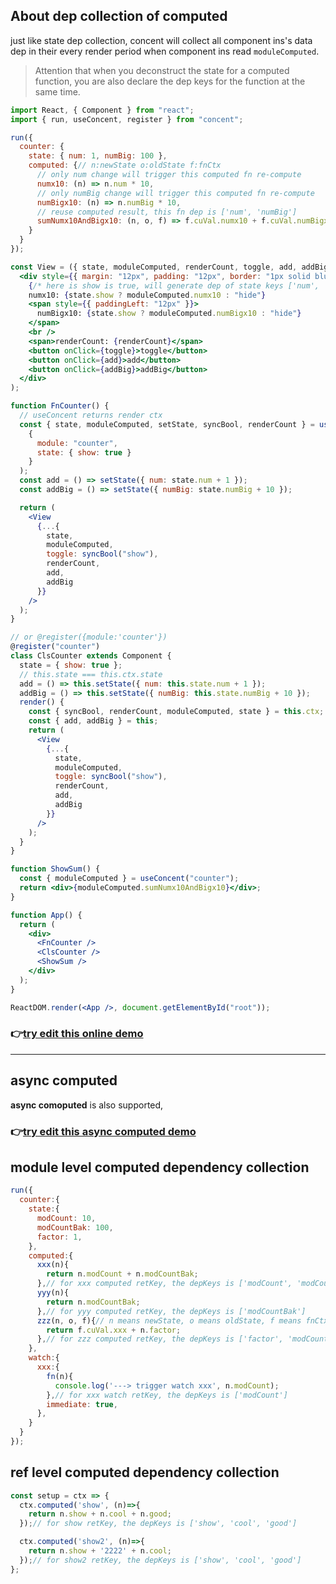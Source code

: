 
## About dep collection of computed
just like state dep collection, concent will collect all component ins's data dep in their every render period when component ins read `moduleComputed`.

> Attention that when you deconstruct the state for a computed function, you are also declare the dep keys for the function at the same time.

```jsx
import React, { Component } from "react";
import { run, useConcent, register } from "concent";

run({
  counter: {
    state: { num: 1, numBig: 100 },
    computed: {// n:newState o:oldState f:fnCtx
      // only num change will trigger this computed fn re-compute
      numx10: (n) => n.num * 10,
      // only numBig change will trigger this computed fn re-compute
      numBigx10: (n) => n.numBig * 10,
      // reuse computed result, this fn dep is ['num', 'numBig']
      sumNumx10AndBigx10: (n, o, f) => f.cuVal.numx10 + f.cuVal.numBigx10
    }
  }
});

const View = ({ state, moduleComputed, renderCount, toggle, add, addBig }) => (
  <div style={{ margin: "12px", padding: "12px", border: "1px solid blue" }}>
    {/* here is show is true, will generate dep of state keys ['num', 'numBig'] */}
    numx10: {state.show ? moduleComputed.numx10 : "hide"}
    <span style={{ paddingLeft: "12px" }}>
      numBigx10: {state.show ? moduleComputed.numBigx10 : "hide"}
    </span>
    <br />
    <span>renderCount: {renderCount}</span>
    <button onClick={toggle}>toggle</button>
    <button onClick={add}>add</button>
    <button onClick={addBig}>addBig</button>
  </div>
);

function FnCounter() {
  // useConcent returns render ctx
  const { state, moduleComputed, setState, syncBool, renderCount } = useConcent(
    {
      module: "counter",
      state: { show: true }
    }
  );
  const add = () => setState({ num: state.num + 1 });
  const addBig = () => setState({ numBig: state.numBig + 10 });

  return (
    <View
      {...{
        state,
        moduleComputed,
        toggle: syncBool("show"),
        renderCount,
        add,
        addBig
      }}
    />
  );
}

// or @register({module:'counter'})
@register("counter")
class ClsCounter extends Component {
  state = { show: true };
  // this.state === this.ctx.state
  add = () => this.setState({ num: this.state.num + 1 });
  addBig = () => this.setState({ numBig: this.state.numBig + 10 });
  render() {
    const { syncBool, renderCount, moduleComputed, state } = this.ctx;
    const { add, addBig } = this;
    return (
      <View
        {...{
          state,
          moduleComputed,
          toggle: syncBool("show"),
          renderCount,
          add,
          addBig
        }}
      />
    );
  }
}

function ShowSum() {
  const { moduleComputed } = useConcent("counter");
  return <div>{moduleComputed.sumNumx10AndBigx10}</div>;
}

function App() {
  return (
    <div>
      <FnCounter />
      <ClsCounter />
      <ShowSum />
    </div>
  );
}

ReactDOM.render(<App />, document.getElementById("root"));
```

### 👉[try edit this online demo](https://codesandbox.io/s/dep-collection-of-computed-4nwlf)

___

## async computed

**async comoputed** is also supported, 

### 👉[try edit this async computed demo](https://codesandbox.io/s/async-computed-35byz)


## module level computed dependency collection

```js
run({
  counter:{
    state:{
      modCount: 10,
      modCountBak: 100,
      factor: 1,
    },
    computed:{
      xxx(n){
        return n.modCount + n.modCountBak;
      },// for xxx computed retKey, the depKeys is ['modCount', 'modCountBak']
      yyy(n){
        return n.modCountBak;
      },// for yyy computed retKey, the depKeys is ['modCountBak']
      zzz(n, o, f){// n means newState, o means oldState, f means fnCtx
        return f.cuVal.xxx + n.factor;
      },// for zzz computed retKey, the depKeys is ['factor', 'modCount', 'modCountBak']
    },
    watch:{
      xxx:{
        fn(n){
          console.log('---> trigger watch xxx', n.modCount);
        },// for xxx watch retKey, the depKeys is ['modCount']
        immediate: true,
      },
    }
  }
});
```

## ref level computed dependency collection

```js
const setup = ctx => {
  ctx.computed('show', (n)=>{
    return n.show + n.cool + n.good;
  });// for show retKey, the depKeys is ['show', 'cool', 'good']

  ctx.computed('show2', (n)=>{
    return n.show + '2222' + n.cool;
  });// for show2 retKey, the depKeys is ['show', 'cool', 'good']
};
```
